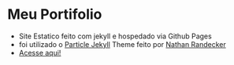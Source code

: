 # Meu Portifolio
- Site Estatico feito com jekyll e hospedado via Github Pages
- foi utilizado o [Particle Jekyll](https://github.com/nrandecker/particle) Theme feito por [Nathan Randecker](https://github.com/nrandecker)
- [Acesse aqui!]()

